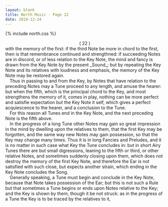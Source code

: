 ```yaml
---
layout: blank
title: North Music - Page 22
date: 2019-12-24 
---
```

{% include north.css %}
<center>( 22 )</center>
with the memory of the first: if the third Note be more in chord to the first, then is that remembrance continued and strengthned: if succeeding Notes are in discord, or of less relation to the Key Note, the mind and fancy is drawn from the Key Note by the present _Sound_; but by repeating the Key Note and its relatives with loudness and emphasis, the memory of the Key Note may be restored again.
<br>
&emsp;Thus in passing to and from the Key, by Notes that have relation to the preceding Notes may a Tune proceed to any length, and amuse the hearer: but when the fifth, which is the principal chord to the Key, and most strengthens the memory of it, comes in play, nothing can be more perfect and satisfie expectation but the Key Note it self, which gives a perfect acquiescence to the hearer, and a conclusion to the Tune.
<br>
&emsp;For this reason all Tunes end in the Key Note, and the next preceding Note is the fifth above.
<br>
&emsp;In the progress of a long Tune other Notes may gain so great impression in the mind by dwelling upon the relatives to them, that the first Key may be forgotten, and the same way new Notes may gain possession, so that the Key may change many times. Thus it is in long Fancies and Preludes, and it is no matter in such case what Key the Tune concludes in: but in short Airy Tunes there are but small digressions, leaning to the fifth or third, or other relative Notes, and sometimes suddenly closing upon them, which does not destroy the memory of the first Key Note, and therefore the Ear is not satisfied with such close, but expects another strain, which ending in the Key Note concludes the Song.
<br>
&emsp;Generally speaking, a Tune must begin and conclude in the Key Note, because that Note takes possession of the Ear; but this is not such a Rule but that sometimes a Tune begins or ends upon Notes relative to the Key; and the Key is shown by them, though it be not struck: as in the progress of a Tune the Key is to be traced by the relatives to it,